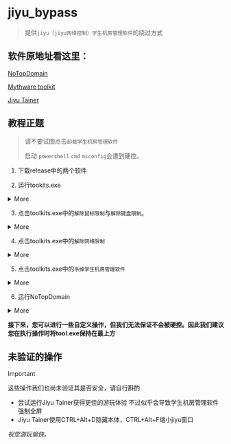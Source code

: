 # jiyu_bypass
>提供`jiyu（jiyu网络控制）学生机房管理软件`的绕过方式


## 软件原地址看这里：
[NoTopDomain](https://github.com/LYXOfficial/NoTopDomain)

[Mythware toolkit](https://github.com/BengbuGuards/MythwareToolkit)

[Jiyu Tainer](https://github.com/imengyu/JiYuTrainer)
## 教程正题
>请不要试图点击`卸载学生机房管理软件`
>
>启动 `powershell` `cmd` `msconfig`会遭到硬控。

1. 下载release中的两个软件

2. 运行tookits.exe
<details markdown='1'><summary>      More </summary>

保持toolkits.exe在桌面的最左上角

在完成所有步骤前（确保您不会受到jiyu&学生机房管理软件的控制）请不要关闭/隐藏toolkits.exe

若您不小心移动至其他位置，在控制状态下可以使用win唤出开始菜单短暂解除鼠标控制

toolkits使用Alt+B隐藏

</details>

3. 点击toolkits.exe中的`解除鼠标限制`与`解除键盘限制`。
<details markdown='1'><summary>      More </summary>
此时电脑卡顿为正常现象
</details>

4. 点击toolkits.exe中的`解除网络限制`
<details markdown='1'><summary>      More </summary>
若成功执行，此时学生机房会强制全屏并提示`jiyu的两个重要进程不存在`

</details>

5. 点击toolkits.exe中的`杀掉学生机房管理软件`
<details markdown='1'><summary> More </summary>

若成功执行，此时的强制全屏将会消失。

此时，您已完成基本的工作并解除学生机房管理软件对您的控制
</details>

6. 运行NoTopDomain
<details markdown='1'><summary> More </summary>
可使用Alt+m进行隐藏

</details>

**接下来，您可以进行一些自定义操作，但我们无法保证不会被硬控。因此我们建议您在执行操作时将tool.exe保持在最上方**
## 未验证的操作
> [!Important]
>这些操作我们也尚未验证其是否安全，请自行斟酌
- 尝试运行Jiyu Tainer获得更佳的游玩体验 不过似乎会导致学生机房管理软件强制全屏
- Jiyu Tainer使用CTRL+Alt+D隐藏本体，CTRL+Alt+F缩小jiyu窗口

*祝您游玩愉快。*
